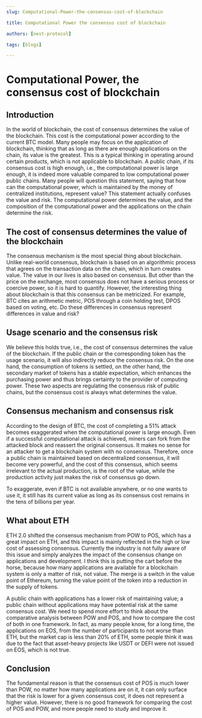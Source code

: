 ```yaml
---
slug: Computational-Power-the-consensus-cost-of-blockchain

title: Computational Power the consensus cost of blockchain

authors: [nest-protocol]

tags: [blogs]

---
```





# Computational Power, the consensus cost of blockchain




## Introduction

In the world of blockchain, the cost of consensus determines the value of the blockchain. This cost is the computational power according to the current BTC model. Many people may focus on the application of blockchain, thinking that as long as there are enough applications on the chain, its value is the greatest. This is a typical thinking in operating around certain products, which is not applicable to blockchain. A public chain, if its consensus cost is high enough, i.e., the computational power is large enough, it is indeed more valuable compared to low computational power public chains. Many people will question this statement, saying that how can the computational power, which is maintained by the money of centralized institutions, represent value? This statement actually confuses the value and risk. The computational power determines the value, and the composition of the computational power and the applications on the chain determine the risk.




## The cost of consensus determines the value of the blockchain

The consensus mechanism is the most special thing about blockchain. Unlike real-world consensus, blockchain is based on an algorithmic process that agrees on the transaction data on the chain, which in turn creates value. The value in our lives is also based on consensus. But other than the price on the exchange, most consensus does not have a serious process or coercive power, so it is hard to quantify. However, the interesting thing about blockchain is that this consensus can be metricized. For example, BTC cites an arithmetic metric, POS through a coin holding test, DPOS based on voting, etc. Do these differences in consensus represent differences in value and risk?




## Usage scenario and the consensus risk

We believe this holds true, i.e., the cost of consensus determines the value of the blockchain. If the public chain or the corresponding token has the usage scenario, it will also indirectly reduce the consensus risk. On the one hand, the consumption of tokens is settled, on the other hand, the secondary market of tokens has a stable expectation, which enhances the purchasing power and thus brings certainty to the provider of computing power. These two aspects are regulating the consensus risk of public chains, but the consensus cost is always what determines the value.




## Consensus mechanism and consensus risk

According to the design of BTC, the cost of completing a 51% attack becomes exaggerated when the computational power is large enough. Even if a successful computational attack is achieved, miners can fork from the attacked block and reassert the original consensus. It makes no sense for an attacker to get a blockchain system with no consensus. Therefore, once a public chain is maintained based on decentralized consensus, it will become very powerful, and the cost of this consensus, which seems irrelevant to the actual production, is the root of the value, while the production activity just makes the risk of consensus go down.




To exaggerate, even if BTC is not available anywhere, or no one wants to use it, it still has its current value as long as its consensus cost remains in the tens of billions per year.




## What about ETH

ETH 2.0 shifted the consensus mechanism from POW to POS, which has a great impact on ETH, and this impact is mainly reflected in the high or low cost of assessing consensus. Currently the industry is not fully aware of this issue and simply analyzes the impact of the consensus change on applications and development. I think this is putting the cart before the horse, because how many applications are available for a blockchain system is only a matter of risk, not value. The merge is a switch in the value point of Ethereum, turning the value point of the token into a reduction in the supply of tokens.




A public chain with applications has a lower risk of maintaining value; a public chain without applications may have potential risk at the same consensus cost. We need to spend more effort to think about the comparative analysis between POW and POS, and how to compare the cost of both in one framework. In fact, as many people know, for a long time, the applications on EOS, from the number of participants to not worse than ETH, but the market cap is less than 20% of ETH, some people think it was due to the fact that asset-heavy projects like USDT or DEFI were not issued on EOS, which is not true.




## Conclusion

The fundamental reason is that the consensus cost of POS is much lower than POW, no matter how many applications are on it, it can only surface that the risk is lower for a given consensus cost, it does not represent a higher value. However, there is no good framework for comparing the cost of POS and POW, and more people need to study and improve it.
